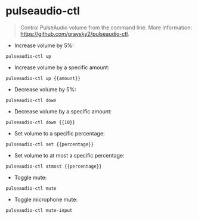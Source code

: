 # pulseaudio-ctl

> Control PulseAudio volume from the command line.
> More information: <https://github.com/graysky2/pulseaudio-ctl>.

- Increase volume by 5%:

`pulseaudio-ctl up`

- Increase volume by a specific amount:

`pulseaudio-ctl up {{amount}}`

- Decrease volume by 5%:

`pulseaudio-ctl down`

- Decrease volume by a specific amount:

`pulseaudio-ctl down {{10}}`

- Set volume to a specific percentage:

`pulseaudio-ctl set {{percentage}}`

- Set volume to at most a specific percentage:

`pulseaudio-ctl atmost {{percentage}}`

- Toggle mute:

`pulseaudio-ctl mute`

- Toggle microphone mute:

`pulseaudio-ctl mute-input`
